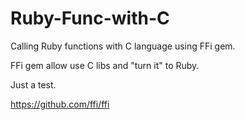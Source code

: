 # Ruby-Func-with-C
Calling Ruby functions with C language using FFi gem.

FFi gem allow use C libs and "turn it" to Ruby.

Just a test.

https://github.com/ffi/ffi

